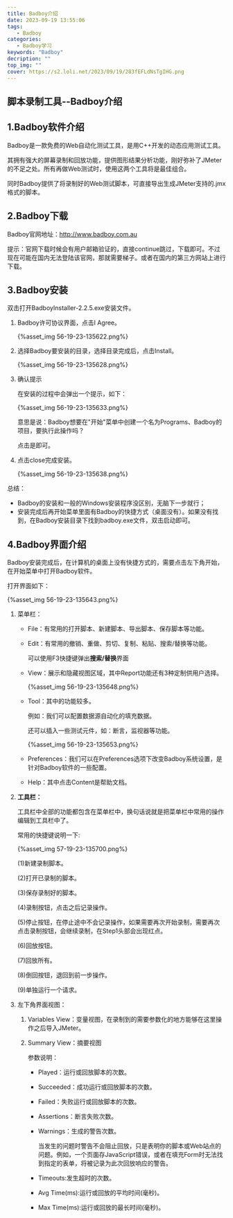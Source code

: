 ```yaml
---
title: Badboy介绍
date: 2023-09-19 13:55:06
tags:
   - Badboy
categories:
   - Badboy学习
keywords: "Badboy"
decription: ""
top_img: ""
cover: https://s2.loli.net/2023/09/19/283fEFLdNsTgIHG.png
---
```


## **脚本录制工具--Badboy介绍**

## 1.**Badboy软件介绍**

Badboy是一款免费的Web自动化测试工具，是用C++开发的动态应用测试工具。

其拥有强大的屏幕录制和回放功能，提供图形结果分析功能，刚好弥补了JMeter的不足之处。所有再做Web测试时，使用这两个工具将是最佳组合。

同时Badboy提供了将录制好的Web测试脚本，可直接导出生成JMeter支持的.jmx格式的脚本。

## 2.**Badboy下载**

Badboy官网地址：http://www.badboy.com.au

提示：官网下载时候会有用户邮箱验证的，直接continue跳过，下载即可。不过现在可能在国内无法登陆该官网，那就需要梯子。或者在国内的第三方网站上进行下载。

## 3.**Badboy安装**

双击打开BadboyInstaller-2.2.5.exe安装文件。

1. Badboy许可协议界面，点击I Agree。

   {%asset_img 56-19-23-135622.png%}

2. 选择Badboy要安装的目录，选择目录完成后，点击Install。

   {%asset_img 56-19-23-135628.png%}

3. 确认提示

   在安装的过程中会弹出一个提示，如下：

   {%asset_img 56-19-23-135633.png%}

   意思是说：Badboy想要在"开始"菜单中创建一个名为Programs、Badboy的项目，要执行此操作吗？

   点击是即可。

4. 点击close完成安装。

   {%asset_img 56-19-23-135638.png%}

   

总结：

- Badboy的安装和一般的Windows安装程序没区别，无脑下一步就行；
- 安装完成后再开始菜单里面有Badboy的快捷方式（桌面没有）。如果没有找到，在Badboy安装目录下找到badboy.exe文件，双击启动即可。

## 4.**Badboy界面介绍**

Badboy安装完成后，在计算机的桌面上没有快捷方式的，需要点击左下角开始，在开始菜单中打开Badboy软件。

打开界面如下：

{%asset_img 56-19-23-135643.png%}

1. 菜单栏：

   - File：有常用的打开脚本、新建脚本、导出脚本、保存脚本等功能。

   - Edit：有常用的撤销、重做、剪切、复制、粘贴、搜索/替换等功能。

     可以使用F3快捷键弹出**搜索/替换**界面

   - View：展示和隐藏视图区域，其中Report功能还有3种定制供用户选择。

     {%asset_img 56-19-23-135648.png%}

   - Tool：其中的功能较多。

     例如：我们可以配置数据源自动化的填充数据。

     还可以插入一些测试元件，如：断言，监视器等功能。

     {%asset_img 56-19-23-135653.png%}

   - Preferences：我们可以在Preferences选项下改变Badboy系统设置，是针对Badboy软件的一些配置。

   - Help：其中点击Content是帮助文档。

2. **工具栏：**

   工具栏中全部的功能都包含在菜单栏中，换句话说就是把菜单栏中常用的操作编辑到工具栏中了。

   常用的快捷键说明一下:

   {%asset_img 57-19-23-135700.png%}

   (1)新建录制脚本。

   (2)打开已录制的脚本。

   (3)保存录制好的脚本。

   (4)录制按钮，点击之后记录操作。

   (5)停止按钮，在停止途中不会记录操作，如果需要再次开始录制，需要再次点击录制按钮，会继续录制，在Step1头部会出现红点。

   (6)回放按钮。

   (7)回放所有。

   (8)倒回按钮，退回到前一步操作。

   (9)单独运行一个请求。

3. 左下角界面视图：

   1. Variables View：变量视图，在录制到的需要参数化的地方能够在这里操作之后导入JMeter。

   2. Summary View：摘要视图

      参数说明：

      - Played：运行或回放脚本的次数。

      - Succeeded：成功运行或回放脚本的次数。

      - Failed：失败运行或回放脚本的次数。

      - Assertions：断言失败次数。

      - Warnings：生成的警告次数。

        当发生的问题时警告不会阻止回放，只是表明你的脚本或Web站点的问题。例如，一个页面存JavaScript错误，或者在填充Form时无法找到指定的表单，将被记录为此次回放响应的警告。

      - Timeouts:发生超时的次数。

      - Avg  Time(ms):运行或回放的平均时间(毫秒)。

      - Max Time(ms):运行或回放的最长时间(毫秒)。
